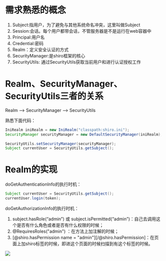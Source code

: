 # 需求熟悉的概念
1. Subject:指用户，为了避免与其他系统命名冲突，这里叫做Subject
1. Session:会话。每个用户都带会话，不管服务器是不是运行在web容器中
1. Principal:用户名
1. Credential:密码
1. Realm：定义安全认证的方式
1. SecurityManager:是shiro框架的核心
1. SecurityUtils: 通过SecurityUtils获取当前用户和进行认证授权工作

# Realm、SecurityManager、SecurityUtils三者的关系

Realm --> SecurityManager --> SecurityUtils

熟悉下面代码：
```java
IniRealm iniRealm = new IniRealm("classpath:shiro.ini");
SecurityManager securityManager = new DefaultSecurityManager(iniRealm);
 
SecurityUtils.setSecurityManager(securityManager);
Subject currentUser = SecurityUtils.getSubject();
```

# Realm的实现
doGetAuthenticationInfo的执行时机：
```java
Subject currentUser = SecurityUtils.getSubject();
currentUser.login(token);
```

doGetAuthorizationInfo的执行时机：

1. subject.hasRole(“admin”) 或 subject.isPermitted(“admin”)：自己去调用这个是否有什么角色或者是否有什么权限的时候；
1. @RequiresRoles("admin") ：在方法上加注解的时候；
1. [@shiro.hasPermission name = "admin"][/@shiro.hasPermission]：在页面上加shiro标签的时候，即进这个页面的时候扫描到有这个标签的时候。


![](https://shiro.apache.org/assets/images/ShiroAuthenticationSequence.png)